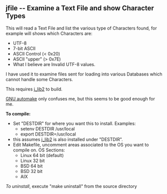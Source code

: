 ## jfile -- Examine a Text File and show Character Types

This will read a Text File and list the various type of Characters
found, for example will shows which Characters are:

* UTF-8
* 7-bit ASCII
* ASCII Control (< 0x20)
* ASCII "upper" (> 0x7E)
* What I believe are Invalid UTF-8 values.

I have used it to examine files sent for loading into various
Databases which cannot handle some Characters.

This requires [j\_lib2](https://github.com/jmcunx/j_lib2) to build.

[GNU automake](https://en.wikipedia.org/wiki/Automake)
only confuses me, but this seems to be good enough for me.

**To compile:**
* Set "DESTDIR" for where you want this to install.  Examples:
  * setenv DESTDIR /usr/local
  * export DESTDIR=/usr/local
* this assumes [j\_lib2](https://github.com/jmcunx/j_lib2)
  is also installed under "DESTDIR".
* Edit Makefile, uncomment areas associated to the OS
  you want to compile on.
  OS Sections:
  * Linux 64 bit (default)
  * Linux 32 bit
  * BSD 64 bit
  * BSD 32 bit
  * AIX

_To uninstall_, execute
"make uninstall"
from the source directory
